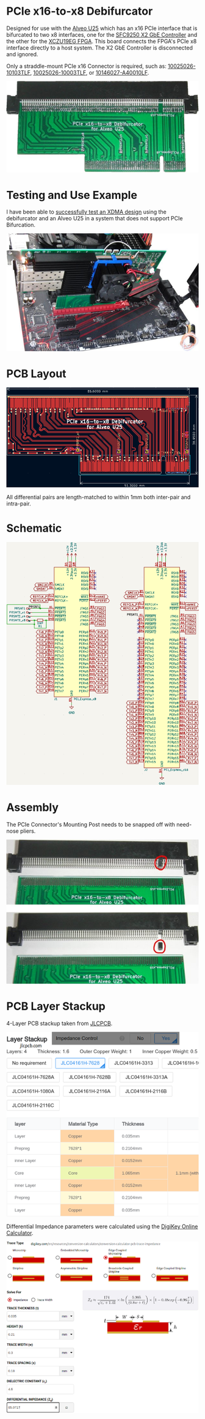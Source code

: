 # PCIe x16-to-x8 Debifurcator

Designed for use with the [Alveo U25](https://www.xilinx.com/products/boards-and-kits/alveo/u25.html) which has an x16 PCIe interface that is bifurcated to two x8 interfaces, one for the [SFC9250 X2 GbE Controller](https://www.xilinx.com/products/boards-and-kits/x2-series.html) and the other for the [XCZU19EG FPGA](https://www.xilinx.com/products/silicon-devices/soc/zynq-ultrascale-mpsoc.html#eg). This board connects the FPGA's PCIe x8 interface directly to a host system. The X2 GbE Controller is disconnected and ignored.

Only a straddle-mount PCIe x16 Connector is required, such as: [10025026-10103TLF](https://www.trustedparts.com/en/search/10025026-10103TLF), [10025026-10003TLF](https://www.trustedparts.com/en/search/10025026-10003TLF), or [10146027-A40010LF](https://www.trustedparts.com/en/search/10146027-A40010LF).

![PCIe x16-to-x8 Debifurcator for Alveo U25](img/PCIe_x16-to-x8_Debifurcator_for_Alveo_U25.jpg)


# Testing and Use Example

I have been able to [successfully test an XDMA design](https://github.com/mwrnd/alveo_u25_notes) using the debifurcator and an Alveo U25 in a system that does not support PCIe Bifurcation.

![PCIe x16-to-x8 Debifurcator with Alveo U25 In-System](img/Alveo_U25_System.jpg)


# PCB Layout

![PCIe x16-to-x8 Debifurcator PCB Layout](img/PCIe_x16-to-x8_Debifurcator_PCB_Layout.png)

All differential pairs are length-matched to within 1mm both inter-pair and intra-pair.


# Schematic

![PCIe x16-to-x8 Debifurcator Schematic](img/PCIe_x16-to-x8_Debifurcator_Schematic.png)


# Assembly

The PCIe Connector's Mounting Post needs to be snapped off with need-nose pliers.

![Snap Off PCIe Connector Mounting Post](img/Snap_Off_PCIe_Connector_Mounting_Post.jpg)


# PCB Layer Stackup

4-Layer PCB stackup taken from [JLCPCB](https://jlcpcb.com/capabilities/pcb-capabilities).

![PCB Layer Stackup](img/Layer_Stackup.png)

Differential Impedance parameters were calculated using the [DigiKey Online Calculator](https://www.digikey.com/en/resources/conversion-calculators/conversion-calculator-pcb-trace-impedance).

![PCB Differential Impedance Calculation](img/PCB_Impedance_0.30mm_0.18mm_on_0.21mm_7628.png)

